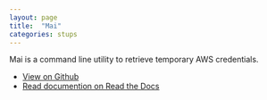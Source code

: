```yaml
---
layout: page
title:  "Mai"
categories: stups
---
```


Mai is a command line utility to retrieve temporary AWS credentials.

* [View on Github](https://github.com/zalando-stups/mai)
* [Read documention on Read the Docs](http://docs.stups.io/en/latest/components/mai.html)
